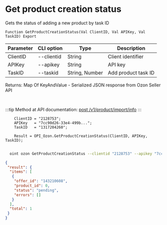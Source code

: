 ﻿---
sidebar_position: 18
---

# Get product creation status
 Gets the status of adding a new product by task ID



`Function GetProductCreationStatus(Val ClientID, Val APIKey, Val TaskID) Export`

  | Parameter | CLI option | Type | Description |
  |-|-|-|-|
  | ClientID | --clientid | String | Client identifier |
  | APIKey | --apikey | String | API key |
  | TaskID | --taskid | String, Number | Add product task ID |

  
  Returns:  Map Of KeyAndValue - Serialized JSON response from Ozon Seller API

<br/>

:::tip
Method at API documentation: [post /v1/product/import/info](https://docs.ozon.ru/api/seller/#operation/ProductAPI_GetImportProductsInfo)
:::
<br/>


```bsl title="Code example"
    ClientID = "2128753";
    APIKey   = "7cc90d26-33e4-499b...";
    TaskID   = "1317204260";

    Result = OPI_Ozon.GetProductCreationStatus(ClientID, APIKey, TaskID);
```



```sh title="CLI command example"
    
  oint ozon GetProductCreationStatus --clientid "2128753" --apikey "7cc90d26-33e4-499b..." --taskid %taskid%

```

```json title="Result"
{
 "result": {
  "items": [
   {
    "offer_id": "143210608",
    "product_id": 0,
    "status": "pending",
    "errors": []
   }
  ],
  "total": 1
 }
}
```
